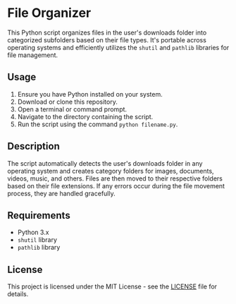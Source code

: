 # File Organizer

This Python script organizes files in the user's downloads folder into categorized subfolders based on their file types. It's portable across operating systems and efficiently utilizes the `shutil` and `pathlib` libraries for file management. 

## Usage

1. Ensure you have Python installed on your system.
2. Download or clone this repository.
3. Open a terminal or command prompt.
4. Navigate to the directory containing the script.
5. Run the script using the command `python filename.py`.

## Description

The script automatically detects the user's downloads folder in any operating system and creates category folders for images, documents, videos, music, and others. Files are then moved to their respective folders based on their file extensions. If any errors occur during the file movement process, they are handled gracefully.

## Requirements

- Python 3.x
- `shutil` library
- `pathlib` library

## License

This project is licensed under the MIT License - see the [LICENSE](LICENSE) file for details.

